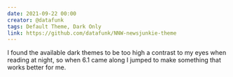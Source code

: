 ```yaml
---
date: 2021-09-22 00:00
creator: @datafunk
tags: Default Theme, Dark Only
link: https://github.com/datafunk/NNW-newsjunkie-theme
---
```


I found the available dark themes to be too high a contrast to my eyes when reading at night, so when 6.1 came along I jumped to make something that works better for me.
